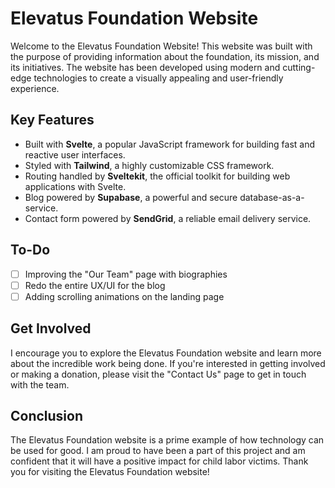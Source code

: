 # Elevatus Foundation Website
Welcome to the Elevatus Foundation Website! This website was built with the purpose of providing information about the foundation, its mission, and its initiatives. The website has been developed using modern and cutting-edge technologies to create a visually appealing and user-friendly experience.

## Key Features
  * Built with **Svelte**, a popular JavaScript framework for building fast and reactive user interfaces.
  * Styled with **Tailwind**, a highly customizable CSS framework.
  * Routing handled by **Sveltekit**, the official toolkit for building web applications with Svelte.
  * Blog powered by **Supabase**, a powerful and secure database-as-a-service.
  * Contact form powered by **SendGrid**, a reliable email delivery service.

## To-Do
- [ ] Improving the "Our Team" page with biographies
- [ ] Redo the entire UX/UI for the blog
- [ ] Adding scrolling animations on the landing page

## Get Involved
I encourage you to explore the Elevatus Foundation website and learn more about the incredible work being done. If you're interested in getting involved or making a donation, please visit the "Contact Us" page to get in touch with the team.

## Conclusion
The Elevatus Foundation website is a prime example of how technology can be used for good. I am proud to have been a part of this project and am confident that it will have a positive impact for child labor victims. Thank you for visiting the Elevatus Foundation website!
